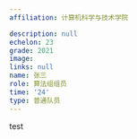 ```yaml
---
affiliation: 计算机科学与技术学院

description: null
echelon: 23
grade: 2021
image: 
links: null
name: 张三
role: 算法组组员
time: '24'
type: 普通队员
---
```

test